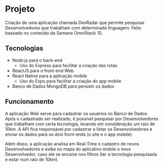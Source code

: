 # Projeto

Criação de uma aplicação chamada DevRadar que permite pesquisar Desenvolvedores que trabalham com determinada linguagem. Feito baseado no conteúdo da Semana OmniStack 10.

## Tecnologias

- Node.js para o back-end
  * Uso do Express para facilitar a criação das rotas
- ReactJS para o front-end Web 
- React Native para a aplicação mobile
  * Uso do Expo para facilitar a criação do app mobile
- Banco de Dados MongoDB para persistir os dados

## Funcionamento

A aplicação Web serve para cadastrar os usuários no Banco de Dados. Após o cadastrado ser realizado, é possível pesquisar por Desenvolvedores que trabalham com certa tecnologia, levando em consideração um raio de 10km. A API fica responsável por cadastrar e listar os Desenvolvedores e enviar os dados para os dois front-ends (o site e o app mobile).

Além disso, a aplicação analisa em Real-Time o cadastro de novos Desenvolvedores e exibe no mapa do aplicativo mobile o novo Desenvolvedor, caso ele se encaixe nos filtros (ter a tecnologia pesquisada e estar num raio de 10km).